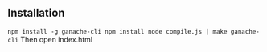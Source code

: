 ## Installation

`npm install -g ganache-cli
npm install
node compile.js | make
ganache-cli`
Then open index.html
